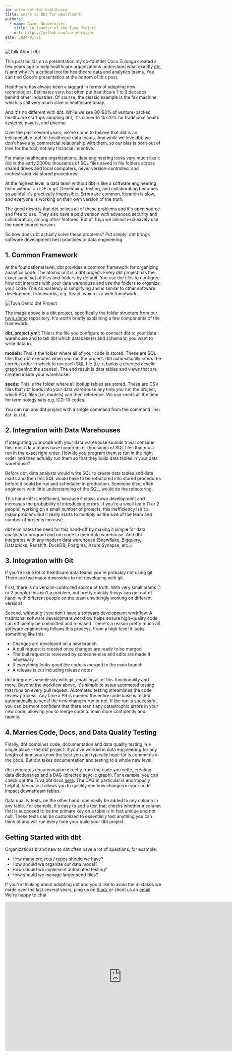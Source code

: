 ```yaml
---
id: intro-dbt-for-healthcare
title: Intro to dbt for Healthcare
authors:
  - name: Aaron Neiderhiser
    title: Co-founder of the Tuva Project
    url: https://github.com/aneiderhiser
date: 2024-01-31
---
```


![Talk About dbt](/img/talk_about_dbt.png)

This post builds on a presentation my co-founder Coco Zuloaga created a few years ago to help healthcare organizations understand what exactly [dbt](https://www.getdbt.com/) is and why it's a critical tool for healthcare data and analytics teams.  You can find Coco's presentation at the bottom of this post.

<!--truncate-->

Healthcare has always been a laggard in terms of adopting new technologies.  Estimates vary, but often put healthcare 1 to 2 decades behind other industries.  Of course, the classic example is the fax machine, which is still very much alive in healthcare today. 

And it's no different with dbt.  While we see 80-90% of venture-backed healthcare startups adopting dbt, it's closer to 10-20% for traditional health systems, payers, and pharma.

Over the past several years, we've come to believe that dbt is an indispensible tool for healthcare data teams.  And while we love dbt, we don't have any commercial relationship with them, so our bias is born out of love for the tool, not any financial incentive.

For many healthcare organizations, data engineering looks very much like it did in the early 2000s: thousands of SQL files saved in file folders across shared drives and local computers, never version-controlled, and orchestrated via stored procedures.

At the highest level, a data team without dbt is like a software engineering team without an IDE or git.  Developing, testing, and collaborating becomes so painful it's practically impossible.  Errors are common, iteration is slow, and everyone is working on their own version of the truth.

The good news is that dbt solves all of these problems and it's open source and free to use.  They also have a paid version with advanced security and collaboration, among other features.  But at Tuva we almost exclusively use the open source version.

So how does dbt actually solve these problems?  Put simply: dbt brings software development best practices to data engineering.  

## 1. Common Framework

At the foundational level, dbt provides a common framework for organizing analytics code.  The atomic unit is a dbt project.  Every dbt project has the exact same set of files and folders by default.  You use the files to configure how dbt interacts with your data warehouse and use the folders to organize your code.  This consistency is simplifying and is similar to other software development frameworks, e.g. React, which is a web framework.

![Tuva Demo dbt Project](/img/tuva_demo_dbt_project.png)

The image above is a dbt project, specifically the folder structure from our [tuva_demo](https://github.com/tuva-health/tuva_demo) repository.  It's worth briefly explaining a few components of the framework:

**dbt_project.yml:** This is the file you configure to connect dbt to your data warehouse and to tell dbt which database(s) and schema(s) you want to write data to.

**models:** This is the folder where all of your code is stored.  These are SQL files that dbt executes when you run the project.  dbt automatically infers the correct order in which to run each SQL file (i.e. it builds a directed acyclic graph behind the scenes).  The end result is data tables and views that are created inside your warehouse.  

**seeds:** This is the folder where all lookup tables are stored.  These are CSV files that dbt loads into your data warehouse any time you run the project, which SQL files (i.e. models) can then reference.  We use seeds all the time for terminology sets e.g. ICD-10 codes.

You can run any dbt project with a single command from the command line: ```dbt build```.

## 2. Integration with Data Warehouses

If integrating your code with your data warehouse sounds trivial consider this: most data teams have hundreds or thousands of SQL files that must run in the exact right order.  How do you program them to run in the right order and then actually run them so that they build data tables in your data warehouse?

Before dbt, data analysts would write SQL to create data tables and data marts and then this SQL would have to be refactored into stored procedures before it could be run and scheduled in production.  Someone else, often engineers with little understanding of the SQL, would do the refactoring. 

This hand-off is inefficient, because it slows down development and increases the probability of introducing errors.  If you're a small team (1 or 2 people) working on a small number of projects, this inefficiency isn't a major problem.  But it really starts to multiply as the size of the team and number of projects increase.  

dbt eliminates the need for this hand-off by making it simple for data analysts to program and run code in their data warehouse.  And dbt integrates with any modern data warehouse (Snowflake, Bigquery, Databricks, Redshift, DuckDB, Postgres, Azure Synapse, etc.).  

## 3. Integration with Git

If you're like a lot of healthcare data teams you're probably not using git.  There are two major downsides to not developing with git.

First, there is no version-controlled source of truth.  With very small teams (1 or 2 people) this isn't a problem, but pretty quickly things can get out of hand, with different people on the team unwittingly working on different versions.

Second, without git you don't have a software development workflow.  A traditional software development workflow helps ensure high-quality code can efficiently be committed and released.  There's a reason pretty much all software engineering follows this process.  From a high-level it looks something like this:

- Changes are developed on a new branch
- A pull request is created once changes are ready to be merged
- The pull request is reviewed by someone else and edits are made if necessary
- If everything looks good the code is merged to the main branch
- A release is cut including release notes

dbt integrates seamlessly with git, enabling all of this functionality and more.  Beyond the workflow above, it's simple to setup automated testing that runs on every pull request.  Automated testing streamlines the code review process.  Any time a PR is opened the entire code base is tested automatically to see if the new changes run or not.  If the run is successful, you can be more confident that there aren't any catastrophic errors in your new code, allowing you to merge code to main more confidently and rapidly.

## 4. Marries Code, Docs, and Data Quality Testing

Finally, dbt combines code, documentation and data quality testing in a single place - the dbt project.  If you've worked in data engineering for any length of time you know the best you can typically hope for is comments in the code.  But dbt takes documentation and testing to a whole new level.  

dbt generates documentation directly from the code you write, creating data dictionaries and a DAG (directed acyclic graph).  For example, you can check out the Tuva dbt docs [here](https://tuva-health.github.io/tuva/#!/overview).  The DAG in particular is enormously helpful, because it allows you to quickly see how changes in your code impact downstream tables.

Data quality tests, on the other hand, can easily be added to any column in any table.  For example, it's easy to add a test that checks whether a column that is supposed to be the primary key on a table is in fact unique and not null.  These tests can be customized to essentially test anything you can think of and will run every time your build your dbt project.

## Getting Started with dbt

Organizations brand new to dbt often have a lot of questions, for example:

- How many projects / repos should we have?
- How should we organize our data model?
- How should we implement automated testing?
- How should we manage larger seed files?

If you're thinking about adopting dbt and you'd like to avoid the mistakes we made over the last several years, ping us on [Slack](https://join.slack.com/t/thetuvaproject/shared_invite/zt-16iz61187-G522Mc2WGA2mHF57e0il0Q) or shoot us an [email](https://tuvahealth.com/contact/).  We're happy to chat.

<iframe src="https://docs.google.com/presentation/d/e/2PACX-1vSy6ScNiEQuC4aiW8t9yYwnqwfYyTCpUwc8IeFGIQs1LqTfeBTFtbuvfh_hIuxsONyDZmPFErVbGykK/embed?start=false&loop=true&delayms=3000" frameborder="0" width="750" height="480" allowfullscreen="true" mozallowfullscreen="true" webkitallowfullscreen="true"></iframe>
